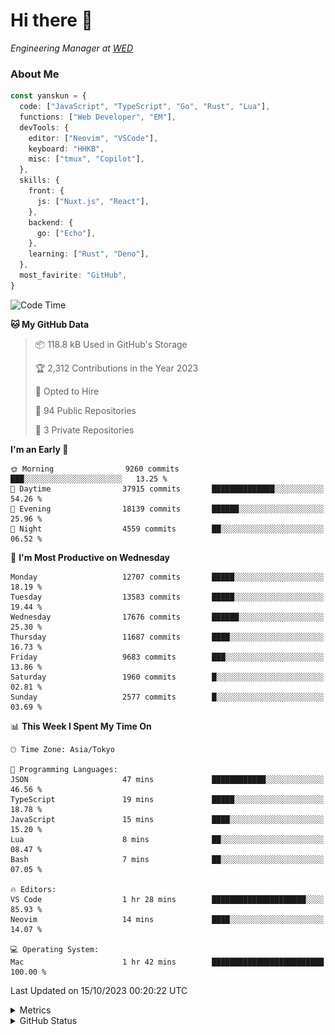 # Hi there&nbsp;:wave:

<!-- ![Alt text](https://spotify-recently-played-readme.vercel.app/api?user=31kynbuubkiu3r4qh4hjuaglhfay) -->

_Engineering Manager at [WED](https://github.com/wedinc)_

### About Me

```ts
const yanskun = {
  code: ["JavaScript", "TypeScript", "Go", "Rust", "Lua"],
  functions: ["Web Developer", "EM"],
  devTools: {
    editor: ["Neovim", "VSCode"],
    keyboard: "HHKB",
    misc: ["tmux", "Copilot"],
  },
  skills: {
    front: {
      js: ["Nuxt.js", "React"],
    },
    backend: {
      go: ["Echo"],
    },
    learning: ["Rust", "Deno"],
  },
  most_favirite: "GitHub",
}
```

<!--START_SECTION:waka-->
![Code Time](http://img.shields.io/badge/Code%20Time-503%20hrs%2036%20mins-blue)

**🐱 My GitHub Data** 

> 📦 118.8 kB Used in GitHub's Storage 
 > 
> 🏆 2,312 Contributions in the Year 2023
 > 
> 💼 Opted to Hire
 > 
> 📜 94 Public Repositories 
 > 
> 🔑 3 Private Repositories 
 > 
**I'm an Early 🐤** 

```text
🌞 Morning                9260 commits        ███░░░░░░░░░░░░░░░░░░░░░░   13.25 % 
🌆 Daytime                37915 commits       ██████████████░░░░░░░░░░░   54.26 % 
🌃 Evening                18139 commits       ██████░░░░░░░░░░░░░░░░░░░   25.96 % 
🌙 Night                  4559 commits        ██░░░░░░░░░░░░░░░░░░░░░░░   06.52 % 
```
📅 **I'm Most Productive on Wednesday** 

```text
Monday                   12707 commits       █████░░░░░░░░░░░░░░░░░░░░   18.19 % 
Tuesday                  13583 commits       █████░░░░░░░░░░░░░░░░░░░░   19.44 % 
Wednesday                17676 commits       ██████░░░░░░░░░░░░░░░░░░░   25.30 % 
Thursday                 11687 commits       ████░░░░░░░░░░░░░░░░░░░░░   16.73 % 
Friday                   9683 commits        ███░░░░░░░░░░░░░░░░░░░░░░   13.86 % 
Saturday                 1960 commits        █░░░░░░░░░░░░░░░░░░░░░░░░   02.81 % 
Sunday                   2577 commits        █░░░░░░░░░░░░░░░░░░░░░░░░   03.69 % 
```


📊 **This Week I Spent My Time On** 

```text
🕑︎ Time Zone: Asia/Tokyo

💬 Programming Languages: 
JSON                     47 mins             ████████████░░░░░░░░░░░░░   46.56 % 
TypeScript               19 mins             █████░░░░░░░░░░░░░░░░░░░░   18.78 % 
JavaScript               15 mins             ████░░░░░░░░░░░░░░░░░░░░░   15.20 % 
Lua                      8 mins              ██░░░░░░░░░░░░░░░░░░░░░░░   08.47 % 
Bash                     7 mins              ██░░░░░░░░░░░░░░░░░░░░░░░   07.05 % 

🔥 Editors: 
VS Code                  1 hr 28 mins        █████████████████████░░░░   85.93 % 
Neovim                   14 mins             ████░░░░░░░░░░░░░░░░░░░░░   14.07 % 

💻 Operating System: 
Mac                      1 hr 42 mins        █████████████████████████   100.00 % 
```


 Last Updated on 15/10/2023 00:20:22 UTC
<!--END_SECTION:waka-->

<details>
  <summary>Metrics</summary>
  <img src="https://github.com/yanskun/yanskun/blob/main/github-metrics.svg" alt="Metrics">
</details>

<details>
  <summary>GitHub Status</summary>
  <picture>
    <source media="(prefers-color-scheme: dark)" srcset="https://raw.githubusercontent.com/yanskun/yanskun/master/profile-summary-card-output/nord_dark/0-profile-details.svg">
   <img src="https://raw.githubusercontent.com/yanskun/yanskun/master/profile-summary-card-output/default/0-profile-details.svg">
  </picture>
  <br>
  <picture>
    <source media="(prefers-color-scheme: dark)" srcset="https://raw.githubusercontent.com/yanskun/yanskun/master/profile-summary-card-output/nord_dark/1-repos-per-language.svg">
   <img src="https://raw.githubusercontent.com/yanskun/yanskun/master/profile-summary-card-output/default/1-repos-per-language.svg">
  </picture>
  <picture>
    <source media="(prefers-color-scheme: dark)" srcset="https://raw.githubusercontent.com/yanskun/yanskun/master/profile-summary-card-output/nord_dark/2-most-commit-language.svg">
   <img src="https://raw.githubusercontent.com/yanskun/yanskun/master/profile-summary-card-output/default/2-most-commit-language.svg">
  </picture>
  <br>
  <picture>
    <source media="(prefers-color-scheme: dark)" srcset="https://raw.githubusercontent.com/yanskun/yanskun/master/profile-summary-card-output/nord_dark/3-stats.svg">
   <img src="https://raw.githubusercontent.com/yanskun/yanskun/master/profile-summary-card-output/default/3-stats.svg">
  </picture>
  <picture>
    <source media="(prefers-color-scheme: dark)" srcset="https://raw.githubusercontent.com/yanskun/yanskun/master/profile-summary-card-output/nord_dark/4-productive-time.svg">
   <img src="https://raw.githubusercontent.com/yanskun/yanskun/master/profile-summary-card-output/default/4-productive-time.svg">
  </picture>
</details>

